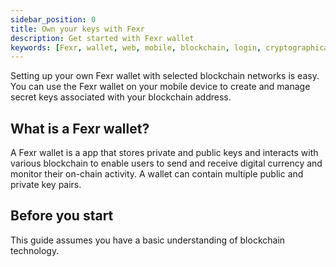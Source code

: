 ```yaml
---
sidebar_position: 0
title: Own your keys with Fexr
description: Get started with Fexr wallet
keywords: [Fexr, wallet, web, mobile, blockchain, login, cryptographically, secure, platform, key-management, private-keys, secure-keys, biometric]
---
```


Setting up your own Fexr wallet with selected blockchain networks is easy. You can use the Fexr wallet on your mobile device to create and manage secret keys associated with your blockchain address.

## What is a Fexr wallet?

A Fexr wallet is a app that stores private and public keys and interacts with various blockchain to enable users to send and receive digital currency and monitor their on-chain activity. A wallet can contain multiple public and private key pairs.

## Before you start

This guide assumes you have a basic understanding of blockchain technology.
